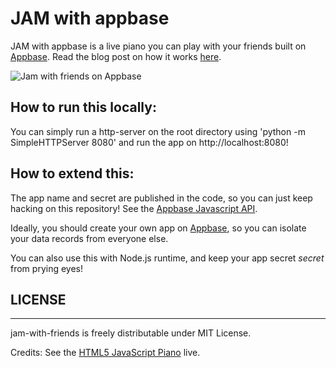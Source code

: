 JAM with appbase
================

JAM with appbase is a live piano you can play with your friends built on [Appbase](http://appbase.io). Read the blog post on how it works [here](http://news.appbase.io/posts/233094-jam-with-friends).

![Jam with friends on Appbase](http://user-image.logdown.io/user/9394/blog/9216/post/233094/xfXM0DUXQpqm1jz8QAOj_Selection_124.png)


## How to run this locally:

You can simply run a http-server on the root directory using 'python -m SimpleHTTPServer 8080' and run the app on http://localhost:8080!


## How to extend this:

The app name and secret are published in the code, so you can just keep hacking on this repository! See the [Appbase Javascript API](https://docs.appbase.io/scalr/javascript/api-reference.html).

Ideally, you should create your own app on [Appbase](http://appbase.io), so you can isolate your data records from everyone else.

You can also use this with Node.js runtime, and keep your app secret *secret* from prying eyes!


## LICENSE

----

jam-with-friends is freely distributable under MIT License.

Credits: See the [HTML5 JavaScript Piano](http://mrcoles.com/piano/) live.
